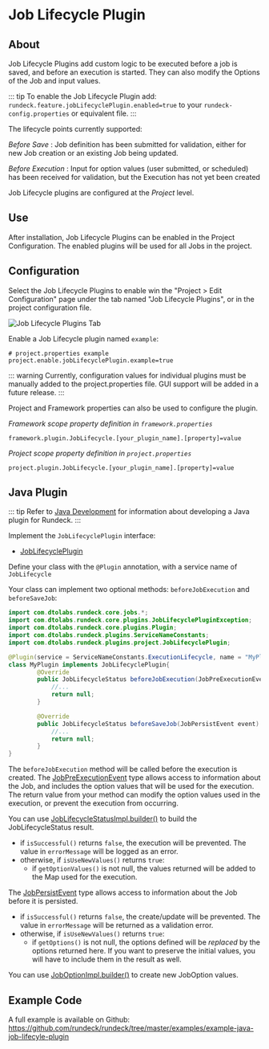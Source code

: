 # Job Lifecycle Plugin

## About

Job Lifecycle Plugins add custom logic to be executed before a job is saved, and before an execution is started.
They can also modify the Options of the Job and input values.

::: tip
To enable the Job Lifecycle Plugin add: `rundeck.feature.jobLifecyclePlugin.enabled=true`
to your `rundeck-config.properties` or equivalent file.
:::

The lifecycle points currently supported:


*Before Save*
:   Job definition has been submitted for validation, either for new Job creation or an existing Job being updated.

*Before Execution*
:   Input for option values (user submitted, or scheduled) has been received for validation, but the Execution has not yet been created


Job Lifecycle plugins are configured at the *Project* level.

## Use

After installation, Job Lifecycle Plugins can be enabled in the Project Configuration.  The enabled plugins will be used for all Jobs in the project.

## Configuration


Select the Job Lifecycle Plugins to enable win the "Project > Edit Configuration" page under the tab named "Job Lifecycle Plugins", or in the project configuration file.

![Job Lifecycle Plugins Tab](~@assets/img/figure-job-lifecycle-plugin-project-configure-page.png)

Enable a Job Lifecycle plugin named `example`:

``` properties
# project.properties example
project.enable.jobLifecyclePlugin.example=true

```


::: warning
Currently, configuration values for individual plugins must be manually added to the project.properties file. GUI support will be added in a future release.
:::


Project and Framework properties can also be used to configure the plugin.

_Framework scope property definition in `framework.properties`_


``` properties
framework.plugin.JobLifecycle.[your_plugin_name].[property]=value
```

_Project scope property definition in `project.properties`_

``` properties
project.plugin.JobLifecycle.[your_plugin_name].[property]=value
```

## Java Plugin


::: tip
Refer to [Java Development](/developer/01-plugin-development.md#java-plugin-development) for information about developing a Java plugin for Rundeck.
:::

Implement the `JobLifecyclePlugin` interface:

* [JobLifecyclePlugin]({{{javaDocBase}}}/com/dtolabs/rundeck/plugins/jobs/JobLifecyclePlugin.html)


Define your class with the `@Plugin` annotation, with a service name of `JobLifecycle`


Your class can implement two optional methods: `beforeJobExecution` and `beforeSaveJob`:

```java
import com.dtolabs.rundeck.core.jobs.*;
import com.dtolabs.rundeck.core.plugins.JobLifecyclePluginException;
import com.dtolabs.rundeck.core.plugins.Plugin;
import com.dtolabs.rundeck.plugins.ServiceNameConstants;
import com.dtolabs.rundeck.plugins.project.JobLifecyclePlugin;

@Plugin(service = ServiceNameConstants.ExecutionLifecycle, name = "MyPlugin")
class MyPlugin implements JobLifecyclePlugin{
 		@Override
	    public JobLifecycleStatus beforeJobExecution(JobPreExecutionEvent event) throws JobLifecyclePluginException {
	   		//...
            return null;
        }

        @Override
	    public JobLifecycleStatus beforeSaveJob(JobPersistEvent event) throws JobLifecyclePluginException {
	        //...
            return null;
        }
}
```

The `beforeJobExecution` method will be called before the execution is created.  The [JobPreExecutionEvent]({{{javaDocBase}}}/com/dtolabs/rundeck/plugins/jobs/JobPreExecutionEvent.html) type allows access to information about the Job, and includes
the option values that will be used for the execution. The return value from your method can modify the option values used in the execution, or prevent the execution from
occurring.

You can use [JobLifecycleStatusImpl.builder\(\)]({{{javaDocBase}}}/com/dtolabs/rundeck/core/jobs/JobLifecycleStatusImpl.html) to build the JobLifecycleStatus result.

* if `isSuccessful()` returns `false`, the execution will be prevented.  The value in `errorMessage` will be logged as an error.
* otherwise, if `isUseNewValues()` returns `true`:
  * if `getOptionValues()` is not null, the values returned will be added to the Map used for the execution.

The [JobPersistEvent]({{{javaDocBase}}}/com/dtolabs/rundeck/plugins/jobs/JobPersistEvent.html) type allows access to information about the Job before it is persisted.

* if `isSuccessful()` returns `false`, the create/update will be prevented.  The value in `errorMessage` will be returned as a validation error.
* otherwise, if `isUseNewValues()` returns `true`:
  * if `getOptions()` is not null, the options defined will be *replaced* by the options returned here. If you want to preserve the initial values, you will
  have to include them in the result as well. 

You can use [JobOptionImpl.builder\(\)]({{{javaDocBase}}}/com/dtolabs/rundeck/plugins/jobs/JobOptionImpl.html) to create new JobOption values.


## Example Code

A full example is available on Github: <https://github.com/rundeck/rundeck/tree/master/examples/example-java-job-lifecyle-plugin>


